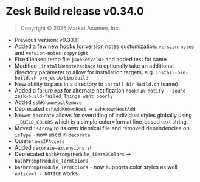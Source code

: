# Zesk Build release v0.34.0

> Copyright &copy; 2025 Market Acumen, Inc.

- Previous version: v0.33.11
- Added a few new hooks for version notes customization. `version-notes` and `version-notes-copyright`.
- Fixed leaked temp file `jsonSetValue` and added test for same
- Modified `_installRemotePackage` to optionally take an additional directory parameter to allow for installation
  targets; e.g. `install-bin-build.sh projectA/bin/build`
- New ability to pass in a directory to `install-bin-build.sh` (same)
- Added a failure `mp3` for alternate notification `hookRun notify --sound zesk-build-failed Things went poorly.`
- Added `sshKnownHostRemove`
- Deprecated `sshAddKnownHost` -> `sshKnownHostAdd`
- Newer `decorate` allows for overriding of individual styles globally using `__BUILD_COLORS` which is a simple color=format line-based text string.
- Moved `isArray` to its own identical file and removed dependencies on `isType` - now used in `decorate`
- Quieter `awsIPAccess`
- Added `decorate-extensions.sh`
- Deprecated `bashPromptModule_iTerm2Colors` -> `bashPromptModule_TermColors`
- `bashPromptModule_TermColors` - now supports color styles as well `notice=1 - NOTICE` works
